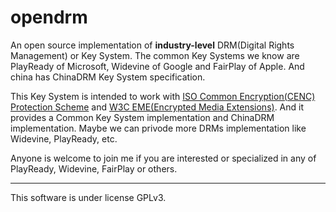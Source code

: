 # opendrm
An open source implementation of **industry-level** DRM(Digital Rights Management) or Key System. The common Key Systems we know are PlayReady of Microsoft, Widevine of Google and FairPlay of Apple. And china has ChinaDRM Key System specification.

This Key System is intended to work with [ISO Common Encryption(CENC) Protection Scheme](https://www.iso.org/obp/ui/#iso:std:iso-iec:23001:-7:ed-2:v1:en) and [W3C EME(Encrypted Media Extensions)](https://w3c.github.io/encrypted-media/). And it provides a Common Key System implementation and ChinaDRM implementation. Maybe we can privode more DRMs implementation like Widevine, PlayReady, etc. 

Anyone is welcome to join me if you are interested or specialized in any of PlayReady, Widevine, FairPlay or others.

***
This software is under license GPLv3.
